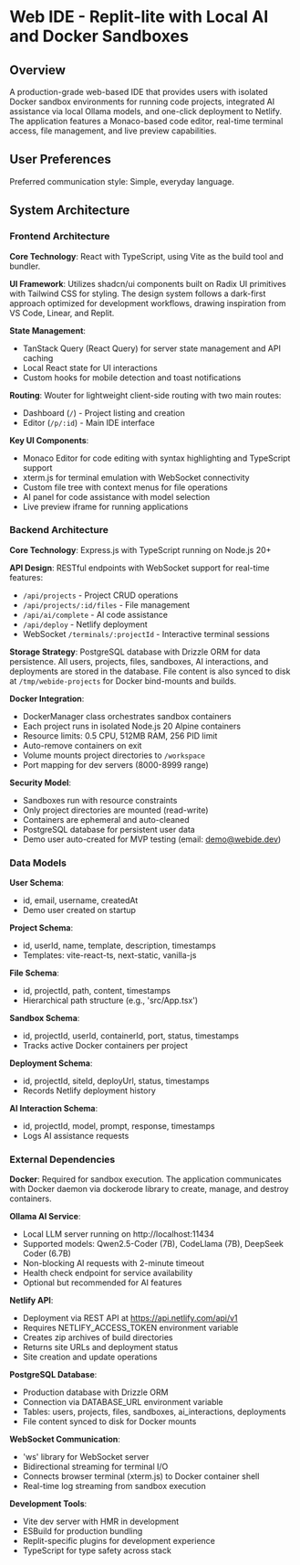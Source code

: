 # Web IDE - Replit-lite with Local AI and Docker Sandboxes

## Overview

A production-grade web-based IDE that provides users with isolated Docker sandbox environments for running code projects, integrated AI assistance via local Ollama models, and one-click deployment to Netlify. The application features a Monaco-based code editor, real-time terminal access, file management, and live preview capabilities.

## User Preferences

Preferred communication style: Simple, everyday language.

## System Architecture

### Frontend Architecture

**Core Technology**: React with TypeScript, using Vite as the build tool and bundler.

**UI Framework**: Utilizes shadcn/ui components built on Radix UI primitives with Tailwind CSS for styling. The design system follows a dark-first approach optimized for development workflows, drawing inspiration from VS Code, Linear, and Replit.

**State Management**: 
- TanStack Query (React Query) for server state management and API caching
- Local React state for UI interactions
- Custom hooks for mobile detection and toast notifications

**Routing**: Wouter for lightweight client-side routing with two main routes:
- Dashboard (`/`) - Project listing and creation
- Editor (`/p/:id`) - Main IDE interface

**Key UI Components**:
- Monaco Editor for code editing with syntax highlighting and TypeScript support
- xterm.js for terminal emulation with WebSocket connectivity
- Custom file tree with context menus for file operations
- AI panel for code assistance with model selection
- Live preview iframe for running applications

### Backend Architecture

**Core Technology**: Express.js with TypeScript running on Node.js 20+

**API Design**: RESTful endpoints with WebSocket support for real-time features:
- `/api/projects` - Project CRUD operations
- `/api/projects/:id/files` - File management
- `/api/ai/complete` - AI code assistance
- `/api/deploy` - Netlify deployment
- WebSocket `/terminals/:projectId` - Interactive terminal sessions

**Storage Strategy**: PostgreSQL database with Drizzle ORM for data persistence. All users, projects, files, sandboxes, AI interactions, and deployments are stored in the database. File content is also synced to disk at `/tmp/webide-projects` for Docker bind-mounts and builds.

**Docker Integration**:
- DockerManager class orchestrates sandbox containers
- Each project runs in isolated Node.js 20 Alpine containers
- Resource limits: 0.5 CPU, 512MB RAM, 256 PID limit
- Auto-remove containers on exit
- Volume mounts project directories to `/workspace`
- Port mapping for dev servers (8000-8999 range)

**Security Model**:
- Sandboxes run with resource constraints
- Only project directories are mounted (read-write)
- Containers are ephemeral and auto-cleaned
- PostgreSQL database for persistent user data
- Demo user auto-created for MVP testing (email: demo@webide.dev)

### Data Models

**User Schema**:
- id, email, username, createdAt
- Demo user created on startup

**Project Schema**:
- id, userId, name, template, description, timestamps
- Templates: vite-react-ts, next-static, vanilla-js

**File Schema**:
- id, projectId, path, content, timestamps
- Hierarchical path structure (e.g., 'src/App.tsx')

**Sandbox Schema**:
- id, projectId, userId, containerId, port, status, timestamps
- Tracks active Docker containers per project

**Deployment Schema**:
- id, projectId, siteId, deployUrl, status, timestamps
- Records Netlify deployment history

**AI Interaction Schema**:
- id, projectId, model, prompt, response, timestamps
- Logs AI assistance requests

### External Dependencies

**Docker**: Required for sandbox execution. The application communicates with Docker daemon via dockerode library to create, manage, and destroy containers.

**Ollama AI Service**:
- Local LLM server running on http://localhost:11434
- Supported models: Qwen2.5-Coder (7B), CodeLlama (7B), DeepSeek Coder (6.7B)
- Non-blocking AI requests with 2-minute timeout
- Health check endpoint for service availability
- Optional but recommended for AI features

**Netlify API**:
- Deployment via REST API at https://api.netlify.com/api/v1
- Requires NETLIFY_ACCESS_TOKEN environment variable
- Creates zip archives of build directories
- Returns site URLs and deployment status
- Site creation and update operations

**PostgreSQL Database**:
- Production database with Drizzle ORM
- Connection via DATABASE_URL environment variable
- Tables: users, projects, files, sandboxes, ai_interactions, deployments
- File content synced to disk for Docker mounts

**WebSocket Communication**:
- 'ws' library for WebSocket server
- Bidirectional streaming for terminal I/O
- Connects browser terminal (xterm.js) to Docker container shell
- Real-time log streaming from sandbox execution

**Development Tools**:
- Vite dev server with HMR in development
- ESBuild for production bundling
- Replit-specific plugins for development experience
- TypeScript for type safety across stack
